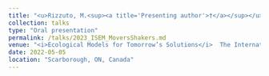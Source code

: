 ```yaml
---
title: "<u>Rizzuto, M.<sup><a title='Presenting author'>†</a></sup></u>, Leroux, S. J., Schmitz, O. J., Vander Wal, E., Wiersma, Y. F., Heckford, T. R. **Movers and shakers: Animal‐ vectored nutrient flows across resource gradients influence local and meta‐ecosystem functioning.**"
collection: talks
type: "Oral presentation"
permalink: /talks/2023_ISEM_MoversShakers.md
venue: "<i>Ecological Models for Tomorrow’s Solutions</i>  The International Society for Ecological Modelling Global Conference 2023"
date: 2022-05-05
location: "Scarborough, ON, Canada"
---
```

